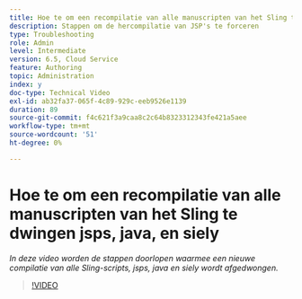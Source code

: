 ```yaml
---
title: Hoe te om een recompilatie van alle manuscripten van het Sling te dwingen jsps, java, en siely
description: Stappen om de hercompilatie van JSP's te forceren
type: Troubleshooting
role: Admin
level: Intermediate
version: 6.5, Cloud Service
feature: Authoring
topic: Administration
index: y
doc-type: Technical Video
exl-id: ab32fa37-065f-4c89-929c-eeb9526e1139
duration: 89
source-git-commit: f4c621f3a9caa8c2c64b8323312343fe421a5aee
workflow-type: tm+mt
source-wordcount: '51'
ht-degree: 0%

---
```


# Hoe te om een recompilatie van alle manuscripten van het Sling te dwingen jsps, java, en siely

*In deze video worden de stappen doorlopen waarmee een nieuwe compilatie van alle Sling-scripts, jsps, java en siely wordt afgedwongen.*

>[!VIDEO](https://video.tv.adobe.com/v/335464?quality=12&learn=on)
